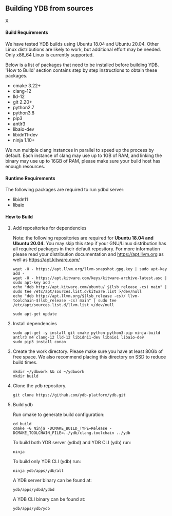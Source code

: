 ## Building YDB from sources
X
#### Build Requirements
 We have tested YDB builds using Ubuntu 18.04 and Ubuntu 20.04. Other Linux distributions are likely to work, but additional effort may be needed. Only x86_64 Linux is currently supported.

 Below is a list of packages that need to be installed before building YDB. 'How to Build' section contains step by step instructions to obtain these packages.

 - cmake 3.22+
 - clang-12
 - lld-12
 - git 2.20+
 - python2.7
 - python3.8
 - pip3
 - antlr3
 - libaio-dev
 - libidn11-dev
 - ninja 1.10+

 We run multiple clang instances in parallel to speed up the process by default. Each instance of clang may use up to 1GB of RAM, and linking the binary may use up to 16GB of RAM, please make sure your build host has enough resources.

#### Runtime Requirements
 The following packages are required to run ydbd server:

 - libidn11
 - libaio

#### How to Build

1. Add repositories for dependencies

    Note: the following repositories are required for **Ubuntu 18.04 and Ubuntu 20.04**. You may skip this step if your GNU/Linux distribution has all required packages in their default repository.
    For more information please read your distribution documentation and https://apt.llvm.org as well as https://apt.kitware.com/
     ```
    wget -O - https://apt.llvm.org/llvm-snapshot.gpg.key | sudo apt-key add -
    wget -O - https://apt.kitware.com/keys/kitware-archive-latest.asc | sudo apt-key add -
    echo "deb http://apt.kitware.com/ubuntu/ $(lsb_release -cs) main" | sudo tee /etc/apt/sources.list.d/kitware.list >/dev/null
    echo "deb http://apt.llvm.org/$(lsb_release -cs)/ llvm-toolchain-$(lsb_release -cs) main" | sudo tee /etc/apt/sources.list.d/llvm.list >/dev/null

    sudo apt-get update
     ```

1. Install dependencies

    ```
    sudo apt-get -y install git cmake python python3-pip ninja-build antlr3 m4 clang-12 lld-12 libidn11-dev libaio1 libaio-dev
    sudo pip3 install conan
     ```

 1. Create the work directory. Please make sure you have at least 80Gb of free space. We also recommend placing this directory on SSD to reduce build times.
    ```
    mkdir ~/ydbwork && cd ~/ydbwork
    mkdir build
    ```

 1. Clone the ydb repository.
    ```
    git clone https://github.com/ydb-platform/ydb.git
    ```

 1. Build ydb

    Run cmake to generate build configuration:

    ```
    cd build
    cmake -G Ninja -DCMAKE_BUILD_TYPE=Release -DCMAKE_TOOLCHAIN_FILE=../ydb/clang.toolchain ../ydb
    ```

    To build both YDB server (ydbd) and YDB CLI (ydb) run:
    ```
    ninja
    ```

    To build only YDB CLI (ydb) run:
    ```
    ninja ydb/apps/ydb/all
    ```

    A YDB server binary can be found at:
    ```
    ydb/apps/ydbd/ydbd
    ```
    A YDB CLI binary can be found at:
    ```
    ydb/apps/ydb/ydb
    ```
